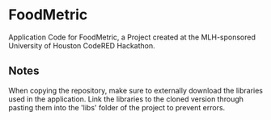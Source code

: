 # FoodMetric
Application Code for FoodMetric, a Project created at the MLH-sponsored University of Houston CodeRED Hackathon.

## Notes
When copying the repository, make sure to externally download the libraries used in the application. Link the libraries to the cloned version through pasting them into the 'libs' folder of the project to prevent errors.
